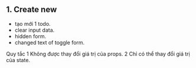 ## 1. Create new
- tạo mới 1 todo.
- clear input data.
- hidden form.
- changed text of toggle form.

Quy tắc
1 Không được thay đổi giá trị của props.
2 Chỉ có thể thay đổi giá trị của state.
